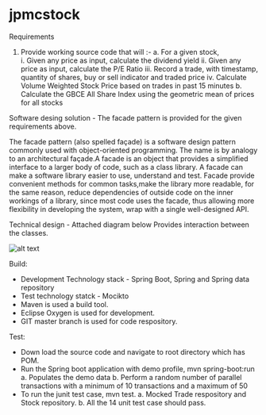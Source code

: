# jpmcstock
Requirements 
1. Provide working source code that will :- 
a.	For a given stock,  
i.	Given any price as input, calculate the dividend yield 
ii.	Given any price as input,  calculate the P/E Ratio 
iii.	Record a trade, with timestamp, quantity of shares, buy or sell indicator and traded price 
iv.	Calculate Volume Weighted Stock Price based on trades in past 15 minutes 
b.	Calculate the GBCE All Share Index using the geometric mean of prices for all stocks 

Software desing solution - The facade pattern is provided for the given requirements above.

The facade pattern (also spelled façade) is a software design pattern commonly used with object-oriented programming. 
The name is by analogy to an architectural façade.A facade is an object that provides a simplified interface to a larger body of code, such as a class library. A facade can
make a software library easier to use, understand and test.
Facade provide convenient methods for common tasks,make the library more readable, for the same reason,
reduce dependencies of outside code on the inner workings of a library, since most code uses the facade, thus allowing more flexibility in developing the system,
wrap with a single well-designed API.


Technical design - Attached diagram below Provides interaction between the classes.

![alt text](https://cloud.githubusercontent.com/assets/28501639/25779994/75a86962-3318-11e7-9b8f-79ed023bbcbf.jpg)


Build:

- Development Technology stack - Spring Boot, Spring and Spring data repository
- Test technology statck - Mocikto
- Maven is used a build tool.
- Eclipse Oxygen is used for development.
- GIT master branch is used for code respository.

Test:

- Down load the source code and navigate to root directory which has POM.
- Run the Spring boot application with demo profile, mvn spring-boot:run 
  a. Populates the demo data
  b. Perform a random number of parallel transactions with a minimum of 10 transactions 
     and a maximum of 50
- To run the junit test case, mvn test.
  a. Mocked Trade respository and Stock repository.
  b. All the 14 unit test case should pass.
  


